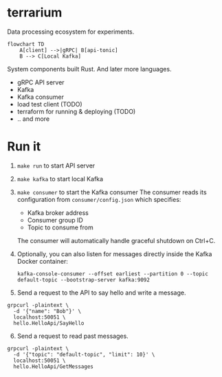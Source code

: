 # terrarium
Data processing ecosystem for experiments.

```mermaid
flowchart TD
    A[client] -->|gRPC| B[api-tonic]
    B --> C[Local Kafka]
```

System components built Rust. And later more languages.

* gRPC API server
* Kafka
* Kafka consumer
* load test client (TODO)
* terraform for running & deploying (TODO)
* .. and more

# Run it

1. `make run` to start API server
2. `make kafka` to start local Kafka
3. `make consumer` to start the Kafka consumer
   The consumer reads its configuration from `consumer/config.json` which specifies:
   - Kafka broker address
   - Consumer group ID
   - Topic to consume from

   The consumer will automatically handle graceful shutdown on Ctrl+C.

4. Optionally, you can also listen for messages directly inside the Kafka Docker container:
   ```
   kafka-console-consumer --offset earliest --partition 0 --topic default-topic --bootstrap-server kafka:9092
   ```

5. Send a request to the API to say hello and write a message.

```
grpcurl -plaintext \
  -d '{"name": "Bob"}' \
  localhost:50051 \
  hello.HelloApi/SayHello
```

6. Send a request to read past messages.

```
grpcurl -plaintext \
  -d '{"topic": "default-topic", "limit": 10}' \
  localhost:50051 \
  hello.HelloApi/GetMessages
```